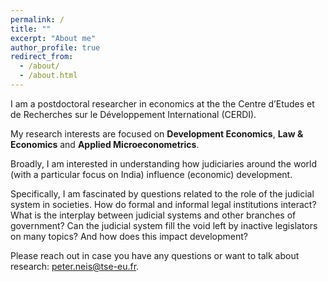 ```yaml
---
permalink: /
title: ""
excerpt: "About me"
author_profile: true
redirect_from:
  - /about/
  - /about.html
---
```


I am a postdoctoral researcher in economics at the the Centre d’Etudes et de Recherches sur le Développement International (CERDI).

My research interests are focused on **Development Economics**, **Law & Economics** and **Applied Microeconometrics**.

Broadly, I am interested in understanding how judiciaries around the world (with a particular focus on India) influence (economic) development.

Specifically, I am fascinated by questions related to the role of the judicial system in societies. How do formal and informal legal institutions interact? What is the interplay between judicial systems and other branches of government? Can the judicial system fill the void left by inactive legislators on many topics? And how does this impact development?

Please reach out in case you have any questions or want to talk about research: peter.neis@tse-eu.fr.
